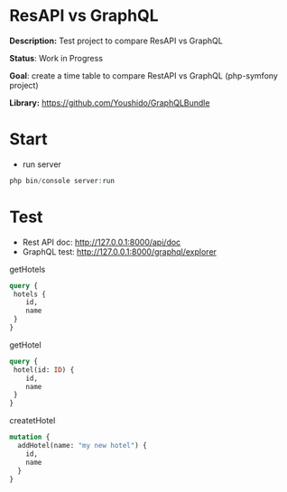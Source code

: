 ResAPI vs GraphQL
=====
**Description:** Test project to compare ResAPI vs GraphQL

**Status**: Work in Progress

**Goal**: create a time table to compare RestAPI vs GraphQL (php-symfony project)

**Library:** https://github.com/Youshido/GraphQLBundle

# Start

* run server
```php
php bin/console server:run
```

# Test

* Rest API doc: http://127.0.0.1:8000/api/doc
* GraphQL test: http://127.0.0.1:8000/graphql/explorer

getHotels
```graphql
query {
 hotels {
    id,
    name
 } 
}
```

getHotel
```graphql
query {
 hotel(id: ID) {
    id,
    name
 } 
}
```

createtHotel
```graphql
mutation {
  addHotel(name: "my new hotel") {
    id,
    name
  }
}
```